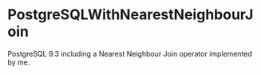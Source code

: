 # PostgreSQLWithNearestNeighbourJoin
PostgreSQL 9.3 including a Nearest Neighbour Join operator implemented by me.

